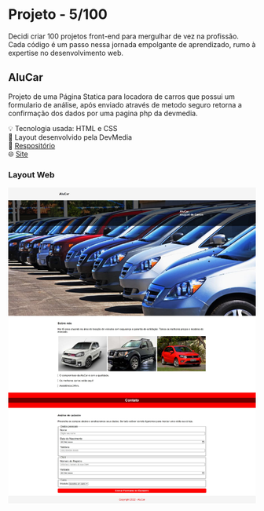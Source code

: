 # Projeto - 5/100

Decidi criar 100 projetos front-end para mergulhar de vez na profissão. Cada código é um passo nessa jornada empolgante de aprendizado, rumo à expertise no desenvolvimento web.

## AluCar

Projeto de uma Página Statica para locadora de carros que possui um formulario de análise, após enviado através de metodo seguro retorna a confirmação dos dados por uma pagina php da devmedia.

💡 Tecnologia usada: HTML e CSS <br>
📑 Layout desenvolvido pela DevMedia <br>
📂 [Respositório](https://github.com/diego105xz/alucar) <br>
🌐 [Site](https://diego105xz.github.io/alucar/) <br>

### Layout Web
![WEB](https://github.com/diego105xz/RepositorioImg/blob/main/alucarWeb.jpg)

